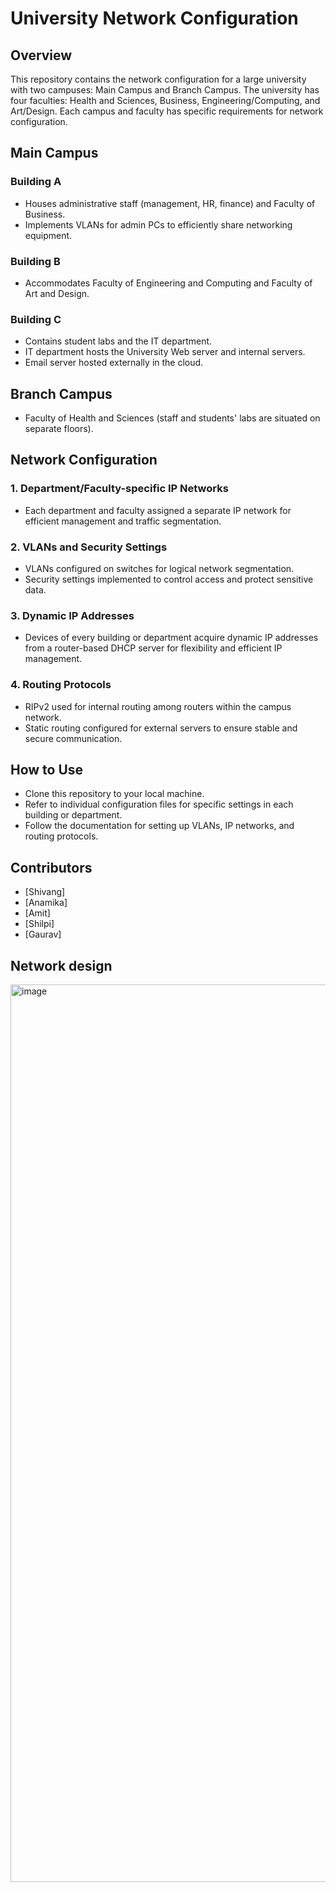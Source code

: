 # University Network Configuration

## Overview
This repository contains the network configuration for a large university with two campuses: Main Campus and Branch Campus. The university has four faculties: Health and Sciences, Business, Engineering/Computing, and Art/Design. Each campus and faculty has specific requirements for network configuration.

## Main Campus

### Building A
- Houses administrative staff (management, HR, finance) and Faculty of Business.
- Implements VLANs for admin PCs to efficiently share networking equipment.

### Building B
- Accommodates Faculty of Engineering and Computing and Faculty of Art and Design.

### Building C
- Contains student labs and the IT department.
- IT department hosts the University Web server and internal servers.
- Email server hosted externally in the cloud.

## Branch Campus
- Faculty of Health and Sciences (staff and students' labs are situated on separate floors).

## Network Configuration

### 1. Department/Faculty-specific IP Networks
- Each department and faculty assigned a separate IP network for efficient management and traffic segmentation.

### 2. VLANs and Security Settings
- VLANs configured on switches for logical network segmentation.
- Security settings implemented to control access and protect sensitive data.

### 3. Dynamic IP Addresses
- Devices of every building or department acquire dynamic IP addresses from a router-based DHCP server for flexibility and efficient IP management.

### 4. Routing Protocols
- RIPv2 used for internal routing among routers within the campus network.
- Static routing configured for external servers to ensure stable and secure communication.

## How to Use
- Clone this repository to your local machine.
- Refer to individual configuration files for specific settings in each building or department.
- Follow the documentation for setting up VLANs, IP networks, and routing protocols.

## Contributors
- [Shivang]
- [Anamika]
- [Amit]
- [Shilpi]
- [Gaurav]

## Network design
<img width="1436" alt="image" src="https://github.com/shivang0203/University-Campus-Network-Design/assets/94477758/648015a8-bc8f-46c9-8f70-4a67e07bd4a8">

